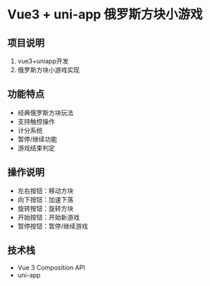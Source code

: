 # Vue3 + uni-app 俄罗斯方块小游戏

## 项目说明
1. vue3+uniapp开发
2. 俄罗斯方块小游戏实现

## 功能特点
- 经典俄罗斯方块玩法
- 支持触控操作
- 计分系统
- 暂停/继续功能
- 游戏结束判定

## 操作说明
- 左右按钮：移动方块
- 向下按钮：加速下落
- 旋转按钮：旋转方块
- 开始按钮：开始新游戏
- 暂停按钮：暂停/继续游戏

## 技术栈
- Vue 3 Composition API
- uni-app